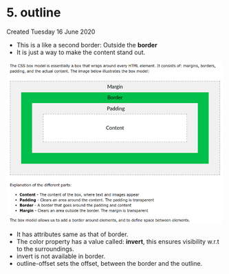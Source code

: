 # 5. outline
Created Tuesday 16 June 2020


* This is a like a second border: Outside the **border**
* It is just a way to make the content stand out.

![](vault/2._CSS/3._Box_Model/5._outline/pasted_image.png)

* It has attributes same as that of border.
* The color property has a value called: **invert**, this ensures visibility w.r.t to the surroundings.
* invert is not available in border.
* outline-offset sets the offset, between the border and the outline.


